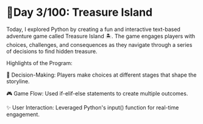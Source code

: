 # 🚀Day 3/100: Treasure Island

Today, I explored Python by creating a fun and interactive text-based adventure game called Treasure Island 🏝️. 
The game engages players with choices, challenges, and consequences as they navigate through a series of decisions to find hidden treasure.

Highlights of the Program:

🧭 Decision-Making: Players make choices at different stages that shape the storyline.

🎮 Game Flow: Used if-elif-else statements to create multiple outcomes.

✨ User Interaction: Leveraged Python's input() function for real-time engagement.
